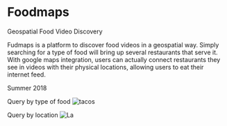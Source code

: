 # Foodmaps
Geospatial Food Video Discovery

Fudmaps is a platform to discover food videos in a geospatial way. Simply searching for a type of food will bring up several restaurants that serve it. With google maps integration, users can actually connect restaurants they see in videos with their physical locations, allowing users to eat their internet feed.

Summer 2018

Query by type of food
![tacos](https://user-images.githubusercontent.com/22227349/111894799-0f1f2d80-89cb-11eb-876b-7649aa580fef.JPG)


Query by location
![La](https://user-images.githubusercontent.com/22227349/111894800-147c7800-89cb-11eb-8662-9b9d05037396.JPG)
